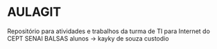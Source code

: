 # AULAGIT
Repositório para atividades e trabalhos da turma de TI para Internet do CEPT SENAI BALSAS
alunos -> kayky de souza custodio
